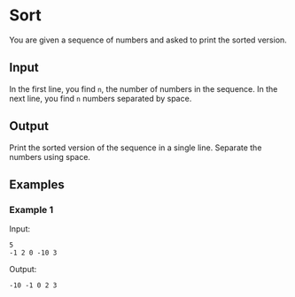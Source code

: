 # Sort
You are given a sequence of numbers and asked to print the sorted version.

## Input
In the first line, you find `n`, the number of numbers in the sequence. In the next line, you find `n` numbers separated by space.

## Output
Print the sorted version of the sequence in a single line. Separate the numbers using space.

## Examples
### Example 1
Input:
```text
5
-1 2 0 -10 3
```
Output:
```text
-10 -1 0 2 3
```
